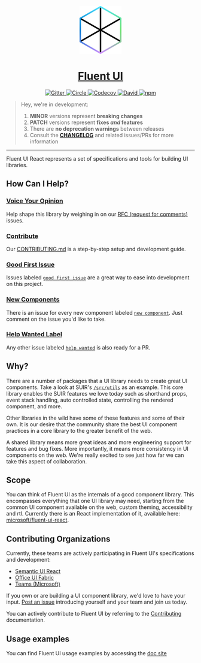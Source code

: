 <!-- Logo -->
<p align="center">
  <a href="https://microsoft.github.io/fluent-ui-react">
    <img height="128" width="112" src="https://github.com/microsoft/fluent-ui-react/raw/master/docs/src/public/images/fluent-ui-logo.png">
  </a>
</p>

<!-- Name -->
<h1 align="center">
  <a href="https://microsoft.github.io/fluent-ui-react">Fluent UI</a>
</h1>

<!-- Badges -->
<p align="center">
  <a href="https://gitter.im/microsoft/fluent-ui-react">
    <img alt="Gitter" src="https://img.shields.io/badge/gitter-join_chat-1dce73.svg?logo=data%3Aimage%2Fsvg%2Bxml%3Bbase64%2CPD94bWwgdmVyc2lvbj0iMS4wIiBlbmNvZGluZz0iVVRGLTgiPz4NCjxzdmcgeG1sbnM9Imh0dHA6Ly93d3cudzMub3JnLzIwMDAvc3ZnIj48cmVjdCB4PSIwIiB5PSI1IiBmaWxsPSIjZmZmIiB3aWR0aD0iMSIgaGVpZ2h0PSI1Ii8%2BPHJlY3QgeD0iMiIgeT0iNiIgZmlsbD0iI2ZmZiIgd2lkdGg9IjEiIGhlaWdodD0iNyIvPjxyZWN0IHg9IjQiIHk9IjYiIGZpbGw9IiNmZmYiIHdpZHRoPSIxIiBoZWlnaHQ9IjciLz48cmVjdCB4PSI2IiB5PSI2IiBmaWxsPSIjZmZmIiB3aWR0aD0iMSIgaGVpZ2h0PSI0Ii8%2BPC9zdmc%2B&logoWidth=8&style=flat-square&maxAge=2592000" />
  </a>
  <a href="https://circleci.com/gh/microsoft/fluent-ui-react/tree/master">
    <img alt="Circle" src="https://img.shields.io/circleci/project/github/microsoft/fluent-ui-react/master.svg?style=flat-square" />
  </a>
  <a href="https://codecov.io/gh/microsoft/fluent-ui-react">
    <img alt="Codecov" src="https://img.shields.io/codecov/c/github/microsoft/fluent-ui-react/master.svg?style=flat-square" />
  </a>
  <a href="https://david-dm.org/microsoft/fluent-ui-react">
    <img alt="David" src="https://img.shields.io/david/microsoft/fluent-ui-react.svg?style=flat-square" />
  </a>
  <a href="https://www.npmjs.com/package/@fluentui/react">
    <img alt="npm" src="https://img.shields.io/npm/v/@fluentui/react.svg?style=flat-square" />
  </a>
</p>

> Hey, we're in development:
>
> 1.  **MINOR** versions represent **breaking changes**
> 1.  **PATCH** versions represent **fixes _and_ features**
> 1.  There are **no deprecation warnings** between releases
> 1.  Consult the [**CHANGELOG**][4] and related issues/PRs for more information

---

Fluent UI React represents a set of specifications and tools for building UI libraries.

## How Can I Help?

### [Voice Your Opinion][101]

Help shape this library by weighing in on our [RFC (request for comments)][101] issues.

### [Contribute][3]

Our [CONTRIBUTING.md][3] is a step-by-step setup and development guide.

### [Good First Issue][103]

Issues labeled [`good first issue`][103] are a great way to ease into development on this project.

### [New Components][102]

There is an issue for every new component labeled [`new component`][102]. Just comment on the issue you'd like to take.

### [Help Wanted Label][100]

Any other issue labeled [`help wanted`][100] is also ready for a PR.

## Why?

There are a number of packages that a UI library needs to create great UI components. Take a look at SUIR's [`/src/utils`][201] as an example. This core library enables the SUIR features we love today such as shorthand props, event stack handling, auto controlled state, controlling the rendered component, and more.

Other libraries in the wild have some of these features and some of their own. It is our desire that the community share the best UI component practices in a core library to the greater benefit of the web.

A shared library means more great ideas and more engineering support for features and bug fixes. More importantly, it means more consistency in UI components on the web. We're really excited to see just how far we can take this aspect of collaboration.

## Scope

You can think of Fluent UI as the internals of a good component library. This encompasses everything that one UI library may need, starting from the common UI component available on the web, custom theming, accessibility and rtl. Currently there is an React implementation of it, available here: [microsoft/fluent-ui-react](https://github.com/microsoft/fluent-ui-react).

## Contributing Organizations

Currently, these teams are actively participating in Fluent UI's specifications and development:

- [Semantic UI React][200]
- [Office UI Fabric][300]
- [Teams (Microsoft)][301]

If you own or are building a UI component library, we'd love to have your input. [Post an issue][2] introducing yourself and your team and join us today.

You can actively contribute to Fluent UI by referring to the [Contributing][3] documentation.

## Usage examples

You can find Fluent UI usage examples by accessing the [doc site][5]

<!-- REPO -->

[1]: https://github.com/microsoft/fluent-ui-react/blob/master/MANIFESTO.md
[2]: https://github.com/microsoft/fluent-ui-react/issues/new/choose
[3]: https://github.com/microsoft/fluent-ui-react/blob/master/.github/CONTRIBUTING.md
[4]: https://github.com/microsoft/fluent-ui-react/blob/master/CHANGELOG.md
[5]: https://microsoft.github.io/fluent-ui-react

<!-- ISSUE LABELS -->

[100]: https://github.com/microsoft/fluent-ui-react/labels/help%20wanted
[101]: https://github.com/microsoft/fluent-ui-react/issues?q=is%3Aopen+RFC+label%3ARFC
[102]: https://github.com/microsoft/fluent-ui-react/issues?q=is%3Aissue+is%3Aopen+label%3A%22new+component%22
[103]: https://github.com/microsoft/fluent-ui-react/labels/good%20first%20issue

<!-- SUIR -->

[200]: https://github.com/Semantic-Org/Semantic-UI-React
[201]: https://github.com/Semantic-Org/Semantic-UI-React/tree/master/packages/react/src/utils

<!-- EXTERNAL -->

[300]: https://developer.microsoft.com/en-us/fabric
[301]: https://products.office.com/en-US/microsoft-teams/group-chat-software

